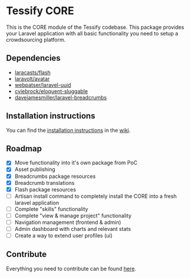 # Tessify CORE

This is the CORE module of the Tessify codebase. This package provides your Laravel application with all basic functionality you need to setup a crowdsourcing platform.

## Dependencies

- [laracasts/flash](https://github.com/laracasts/flash)
- [laravolt/avatar](https://github.com/laravolt/avatar)
- [webpatser/laravel-uuid](https://github.com/webpatser/laravel-uuid)
- [cviebrock/eloquent-sluggable](https://github.com/cviebrock/eloquent-sluggable)
- [davejamesmiller/laravel-breadcrumbs](https://github.com/davejamesmiller/laravel-breadcrumbs)

## Installation instructions

You can find the [installation instructions](https://github.com/tessify-org/CORE/wiki#installation-instructions) in the [wiki](https://github.com/tessify-org/CORE/wiki).

## Roadmap

- [x] Move functionality into it's own package from PoC
- [X] Asset publishing
- [X] Breadcrumbs package resources
- [X] Breadcrumb translations
- [X] Flash package resources
- [ ] Artisan install command to completely install the CORE into a fresh laravel application
- [ ] Complete "skills" functionality
- [ ] Complete "view & manage project" functionality
- [ ] Navigation management (frontend & admin)
- [ ] Admin dashboard with charts and relevant stats
- [ ] Create a way to extend user profiles (ui)

## Contribute
Everything you need to contribute can be found [here](https://github.com/tessify-org/CORE/blob/master/CONTRIBUTE.md).

